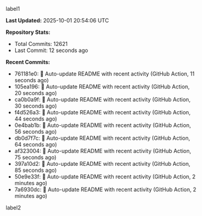 
label1 
<!-- ACTIVITY_START -->
**Last Updated:** 2025-10-01 20:54:06 UTC

**Repository Stats:**
- Total Commits: 12621
- Last Commit: 12 seconds ago

**Recent Commits:**
- 761181e0: 🤖 Auto-update README with recent activity (GitHub Action, 11 seconds ago)
- 105ea196: 🤖 Auto-update README with recent activity (GitHub Action, 20 seconds ago)
- ca0b0a9f: 🤖 Auto-update README with recent activity (GitHub Action, 30 seconds ago)
- f4d526a3: 🤖 Auto-update README with recent activity (GitHub Action, 44 seconds ago)
- 0e4bab1b: 🤖 Auto-update README with recent activity (GitHub Action, 56 seconds ago)
- db0d7f7c: 🤖 Auto-update README with recent activity (GitHub Action, 64 seconds ago)
- af323004: 🤖 Auto-update README with recent activity (GitHub Action, 75 seconds ago)
- 397a10d2: 🤖 Auto-update README with recent activity (GitHub Action, 85 seconds ago)
- 50e9e33f: 🤖 Auto-update README with recent activity (GitHub Action, 2 minutes ago)
- 7a6930dc: 🤖 Auto-update README with recent activity (GitHub Action, 2 minutes ago)
<!-- ACTIVITY_END -->

label2
